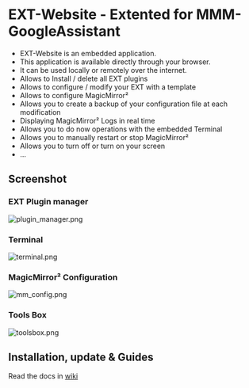 # EXT-Website - Extented for MMM-GoogleAssistant

* EXT-Website is an embedded application.
* This application is available directly through your browser.
* It can be used locally or remotely over the internet.
* Allows to Install / delete all EXT plugins
* Allows to configure / modify your EXT with a template
* Allows to configure MagicMirror²
* Allows you to create a backup of your configuration file at each modification
* Displaying MagicMirror² Logs in real time
* Allows you to do now operations with the embedded Terminal
* Allows you to manually restart or stop MagicMirror²
* Allows you to turn off or turn on your screen
* ...

## Screenshot

### EXT Plugin manager

![plugin_manager.png](https://wiki.bugsounet.fr/resources/googleassistant/plugin_manager.png)

### Terminal

![terminal.png](https://wiki.bugsounet.fr/resources/googleassistant/terminal.png)

### MagicMirror² Configuration

![mm_config.png](https://wiki.bugsounet.fr/resources/googleassistant/mm_config.png)

### Tools Box

![toolsbox.png](https://wiki.bugsounet.fr/resources/googleassistant/toolsbox.png)

## Installation, update & Guides

Read the docs in [wiki](https://wiki.bugsounet.fr/EXT-Website)
